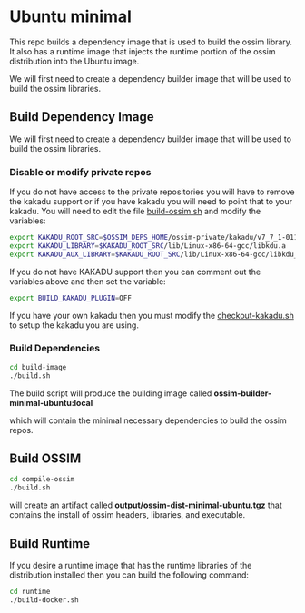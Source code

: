 # Ubuntu minimal

This repo builds a dependency image that is used to build the ossim library.  It also has a runtime image that injects the runtime portion of the ossim distribution into the Ubuntu image.

We will first need to create a dependency builder image that will be used to build the ossim libraries.

## Build Dependency Image

We will first need to create a dependency builder image that will be used to build the ossim libraries.

### Disable or modify private repos

If you do not have access to the private repositories you will have to remove the kakadu support or if you have kakadu you will need to point that to your kakadu.  You will need to edit the file [build-ossim.sh](./compile-ossim/build-scripts/build-ossim.sh) and modify the variables:

```bash
export KAKADU_ROOT_SRC=$OSSIM_DEPS_HOME/ossim-private/kakadu/v7_7_1-01123C
export KAKADU_LIBRARY=$KAKADU_ROOT_SRC/lib/Linux-x86-64-gcc/libkdu.a
export KAKADU_AUX_LIBRARY=$KAKADU_ROOT_SRC/lib/Linux-x86-64-gcc/libkdu_aux.a
```

If you do not have KAKADU support then you can comment out the variables above and then set the variable:

```bash
export BUILD_KAKADU_PLUGIN=OFF
```

If you have your own kakadu then you must modify the [checkout-kakadu.sh](./builder-image/checkout-scripts/checkout-kakadu.sh) to setup the kakadu you are using.

### Build Dependencies

```bash
cd build-image
./build.sh
```

The build script will produce the building image called **ossim-builder-minimal-ubuntu:local**

which will contain the minimal necessary dependencies to build the ossim repos.

## Build OSSIM

```bash
cd compile-ossim
./build.sh
```

will create an artifact called **output/ossim-dist-minimal-ubuntu.tgz** that contains the install of ossim headers, libraries, and executable.

## Build Runtime

If you desire a runtime image that has the runtime libraries of the distribution installed then you can build the following command:

```bash
cd runtime
./build-docker.sh
```
